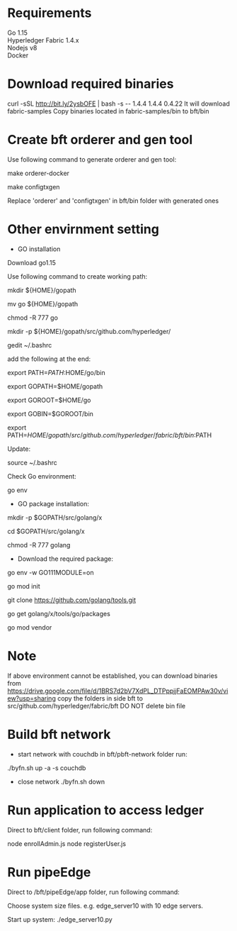 # Requirements
Go 1.15  
Hyperledger Fabric 1.4.x  
Nodejs v8  
Docker  

# Download required binaries
curl -sSL http://bit.ly/2ysbOFE | bash -s -- 1.4.4 1.4.4 0.4.22
It will download fabric-samples
Copy binaries located in fabric-samples/bin to bft/bin

# Create bft orderer and gen tool
Use following command to generate orderer and gen tool:

make orderer-docker

make configtxgen

Replace 'orderer' and 'configtxgen' in bft/bin folder with generated ones

# Other envirnment setting
- GO installation

Download go1.15

Use following command to create working path:

mkdir ${HOME}/gopath

mv go ${HOME}/gopath

chmod -R 777 go

mkdir -p ${HOME}/gopath/src/github.com/hyperledger/

gedit ~/.bashrc

add the following at the end:

export PATH=$PATH:$HOME/go/bin

export GOPATH=$HOME/gopath

export GOROOT=$HOME/go

export GOBIN=$GOROOT/bin

export PATH=$HOME/gopath/src/github.com/hyperledger/fabric/bft/bin:$PATH

Update:

source ~/.bashrc

Check Go environment:

go env

- GO package installation:

mkdir -p $GOPATH/src/golang/x

cd $GOPATH/src/golang/x

chmod -R 777 golang

- Download the required package:

go env -w GO111MODULE=on

go mod init

git clone https://github.com/golang/tools.git

go get golang/x/tools/go/packages

go mod vendor

# Note
If above environment cannot be established, you can download binaries from https://drive.google.com/file/d/1BRS7d2bV7XdPL_DTPppjjFaEOMPAw30v/view?usp=sharing
copy the folders in side bft to src/github.com/hyperledger/fabric/bft
DO NOT delete bin file

# Build bft network
- start network with couchdb
in bft/pbft-network folder run:

./byfn.sh up -a -s couchdb

- close network
./byfn.sh down

# Run application to access ledger
Direct to bft/client folder, run following command:

node enrollAdmin.js
node registerUser.js 

# Run pipeEdge
Direct to /bft/pipeEdge/app folder, run following command:

Choose system size files. e.g. edge_server10 with 10 edge servers.

Start up system:
./edge_server10.py

